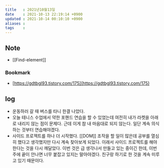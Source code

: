 ```yaml
---
title   : 2021년10월13일 
date    : 2021-10-13 22:19:14 +0900
updated : 2021-10-14 00:10:10 +0900
aliases : 
tags    : 
---
```

## Note
- [[Find-element]]

### Bookmark 
- [https://gdtbgl93.tistory.com/175](https://gdtbgl93.tistory.com/175)

## log
- 운동하러 갈 때 버스를 타니 한결 나았다.  
- 오늘 테니스 수업에서 약한 포핸드 연습을 할 수 있었는데 여전히 내가 라켓을 아래로 내리지 않는 점이 문제다. 근데 이게 참 내 마음대로 되지 않는다. 일단 계속 의식하는 것부터 연습해야겠다.  
- 사이드 프로젝트를 하나 더 시작했다. [[DOM]] 조작을 할 일이 많은데 공부를 열심히 했다고 생각했지만 다시 계속 찾아보게 되었다. 이래서 사이드 프로젝트를 해야한다는 것을 다시 깨달았다. 이번 것은 급 생각나서 만들고 있는 중이긴 한데, 이번주에 끝이 안나면 너무 붙잡고 있지는 말아야겠다. 친구랑 하기로 한 것을 계속 미루고 있기 때문이다.

